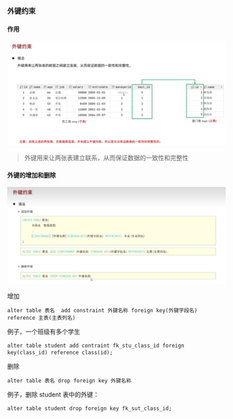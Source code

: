 ### 外键约束
#### 作用
![](./constraint-imgs/constr-foreign-key-intro.png)

> 外键用来让两张表建立联系，从而保证数据的一致性和完整性
#### 外键的增加和删除
![](./constraint-imgs/constr-foreig-key.png)

增加
```
alter table 表名  add constraint 外键名称 foreign key(外键字段名) reference 主表(主表列名) 
```
例子，一个班级有多个学生
```
alter table student add contraint fk_stu_class_id foreign key(class_id) reference class(id);
```

删除
```
alter table 表名 drop foreign key 外键名称
```
例子，删除 student 表中的外键：
```
alter table student drop foreign key fk_sut_class_id;
```